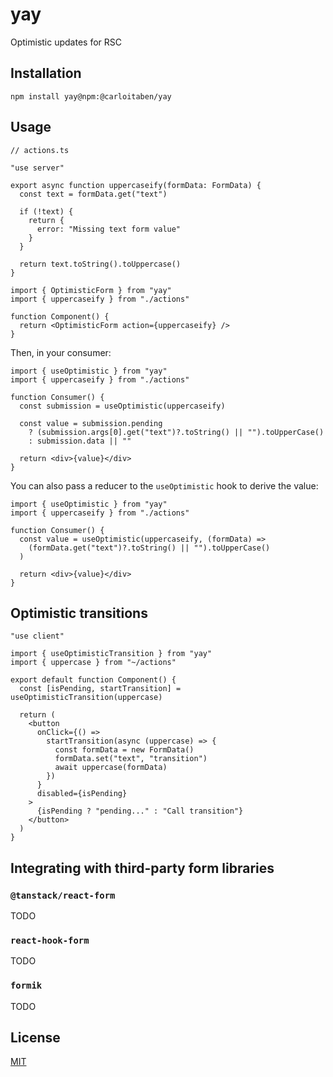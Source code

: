 # yay

Optimistic updates for RSC

## Installation

```shell
npm install yay@npm:@carloitaben/yay
```

## Usage

```tsx
// actions.ts

"use server"

export async function uppercaseify(formData: FormData) {
  const text = formData.get("text")

  if (!text) {
    return {
      error: "Missing text form value"
    }
  }

  return text.toString().toUppercase()
}
```

```tsx
import { OptimisticForm } from "yay"
import { uppercaseify } from "./actions"

function Component() {
  return <OptimisticForm action={uppercaseify} />
}
```

Then, in your consumer:

```tsx
import { useOptimistic } from "yay"
import { uppercaseify } from "./actions"

function Consumer() {
  const submission = useOptimistic(uppercaseify)

  const value = submission.pending
    ? (submission.args[0].get("text")?.toString() || "").toUpperCase()
    : submission.data || ""

  return <div>{value}</div>
}
```

You can also pass a reducer to the `useOptimistic` hook to derive the value:

```tsx
import { useOptimistic } from "yay"
import { uppercaseify } from "./actions"

function Consumer() {
  const value = useOptimistic(uppercaseify, (formData) => 
    (formData.get("text")?.toString() || "").toUpperCase()
  )

  return <div>{value}</div>
}
```

## Optimistic transitions

```tsx
"use client"

import { useOptimisticTransition } from "yay"
import { uppercase } from "~/actions"

export default function Component() {
  const [isPending, startTransition] = useOptimisticTransition(uppercase)

  return (
    <button
      onClick={() =>
        startTransition(async (uppercase) => {
          const formData = new FormData()
          formData.set("text", "transition")
          await uppercase(formData)
        })
      }
      disabled={isPending}
    >
      {isPending ? "pending..." : "Call transition"}
    </button>
  )
}
```

## Integrating with third-party form libraries

### `@tanstack/react-form`

TODO

### `react-hook-form`

TODO

### `formik`

TODO

## License

[MIT](LICENSE)
